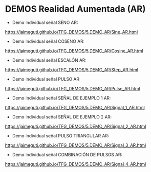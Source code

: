 # DEMOS Realidad Aumentada (AR)


- Demo Individual señal SENO AR:

https://jaimeguti.github.io/TFG_DEMOS/5.DEMO_AR/Sine_AR.html


- Demo Individual señal COSENO AR:

https://jaimeguti.github.io/TFG_DEMOS/5.DEMO_AR/Cosine_AR.html


- Demo Individual señal ESCALÓN AR:

https://jaimeguti.github.io/TFG_DEMOS/5.DEMO_AR/Step_AR.html


- Demo Individual señal PULSO AR:

https://jaimeguti.github.io/TFG_DEMOS/5.DEMO_AR/Pulse_AR.html


- Demo Individual señal SEÑAL DE EJEMPLO 1 AR:

https://jaimeguti.github.io/TFG_DEMOS/5.DEMO_AR/Signal_1_AR.html


- Demo Individual señal SEÑAL DE EJEMPLO 2 AR:

https://jaimeguti.github.io/TFG_DEMOS/5.DEMO_AR/Signal_2_AR.html


- Demo Individual señal PULSO TRIANGULAR AR:

https://jaimeguti.github.io/TFG_DEMOS/5.DEMO_AR/Signal_3_AR.html


- Demo Individual señal COMBINACIÓN DE PULSOS AR:

https://jaimeguti.github.io/TFG_DEMOS/5.DEMO_AR/Signal_4_AR.html

